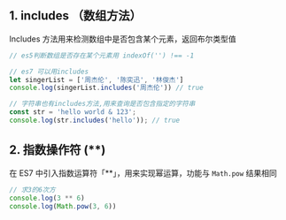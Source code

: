 ## 1. includes （数组方法）

 Includes 方法用来检测数组中是否包含某个元素，返回布尔类型值 

```js
// es5判断数组是否存在某个元素用 indexOf('') !== -1

// es7 可以用includes
let singerList = ['周杰伦', '陈奕迅', '林俊杰']
console.log(singerList.includes('周杰伦')) // true

// 字符串也有includes方法,用来查询是否包含指定的字符串
const str = 'hello world & 123';
console.log(str.includes('hello')); // true

```



## 2. 指数操作符 (**)

 在 ES7 中引入指数运算符「**」，用来实现幂运算，功能与 `Math.pow` 结果相同 

```js
// 求3的6次方
console.log(3 ** 6)
console.log(Math.pow(3, 6))
```

